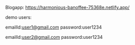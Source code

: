 Blogapp:
https://harmonious-banoffee-75368e.netlify.app/

demo users:

emailId:user1@gmail.com
password:user1234

emailId:user2@gmail.com
password:user1234
